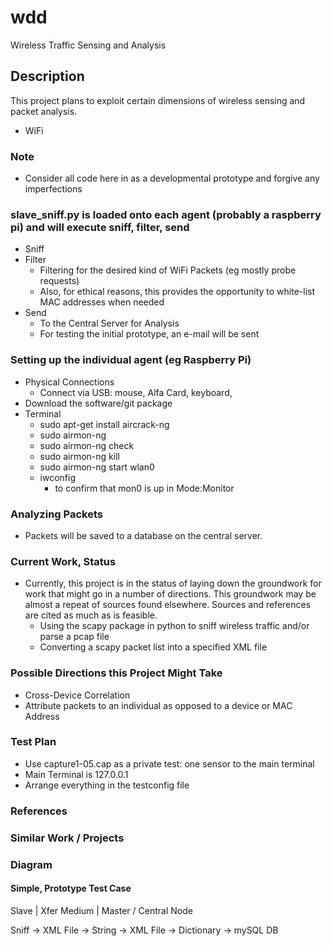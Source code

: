 # wdd

Wireless Traffic Sensing and Analysis

## Description

This project plans to exploit certain dimensions of wireless sensing and packet analysis.

* WiFi

### Note

* Consider all code here in as a developmental prototype and forgive any imperfections

### slave_sniff.py is loaded onto each agent (probably a raspberry pi) and will execute sniff, filter, send

* Sniff
* Filter
  * Filtering for the desired kind of WiFi Packets (eg mostly probe requests)
  * Also, for ethical reasons, this provides the opportunity to white-list MAC addresses when needed
* Send
  * To the Central Server for Analysis
  * For testing the initial prototype, an e-mail will be sent

### Setting up the individual agent (eg Raspberry Pi)

* Physical Connections
  * Connect via USB: mouse, Alfa Card, keyboard,
* Download the software/git package
* Terminal
  * sudo apt-get install aircrack-ng
  * sudo airmon-ng
  * sudo airmon-ng check
  * sudo airmon-ng kill
  * sudo airmon-ng start wlan0
  * iwconfig
    * to confirm that mon0 is up in Mode:Monitor

### Analyzing Packets

* Packets will be saved to a database on the central server.

### Current Work, Status

* Currently, this project is in the status of laying down the groundwork for work that might go in a number of directions.  This groundwork may be almost a repeat of sources found elsewhere.  Sources and references are cited as much as is feasible.
  * Using the scapy package in python to sniff wireless traffic and/or parse a pcap file
  * Converting a scapy packet list into a specified XML file

### Possible Directions this Project Might Take

* Cross-Device Correlation
 * Attribute packets to an individual as opposed to a device or MAC Address


### Test Plan

* Use capture1-05.cap as a private test: one sensor to the main terminal
* Main Terminal is 127.0.0.1
* Arrange everything in the testconfig file

### References

### Similar Work / Projects

### Diagram

#### Simple, Prototype Test Case


Slave              | Xfer Medium |  Master / Central Node

Sniff -> XML File -> String      -> XML File -> Dictionary -> mySQL DB

